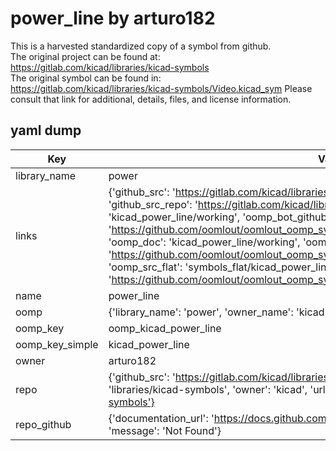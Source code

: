 # power_line by arturo182  
This is a harvested standardized copy of a symbol from github.  
The original project can be found at:  
https://gitlab.com/kicad/libraries/kicad-symbols  
The original symbol can be found in:
https://gitlab.com/kicad/libraries/kicad-symbols/Video.kicad_sym
Please consult that link for additional, details, files, and license information.  
## yaml dump  
| Key | Value |  
| --- | --- |  
| library_name | power |  
| links | {'github_src': 'https://gitlab.com/kicad/libraries/kicad-symbols/Video.kicad_sym', 'github_src_repo': 'https://gitlab.com/kicad/libraries/kicad-symbols', 'oomp_bot': 'kicad_power_line/working', 'oomp_bot_github': 'https://github.com/oomlout/oomlout_oomp_symbol_bot/tree/main/kicad_power_line/working', 'oomp_doc': 'kicad_power_line/working', 'oomp_doc_github': 'https://github.com/oomlout/oomlout_oomp_symbol_doc/tree/main/kicad_power_line/working', 'oomp_src_flat': 'symbols_flat/kicad_power_line/working', 'oomp_src_flat_github': 'https://github.com/oomlout/oomlout_oomp_symbol_src/tree/main/kicad_power_line/working'} |  
| name | power_line |  
| oomp | {'library_name': 'power', 'owner_name': 'kicad', 'symbol_name': 'power_line'} |  
| oomp_key | oomp_kicad_power_line |  
| oomp_key_simple | kicad_power_line |  
| owner | arturo182 |  
| repo | {'github_src': 'https://gitlab.com/kicad/libraries/kicad-symbols/Video.kicad_sym', 'name': 'libraries/kicad-symbols', 'owner': 'kicad', 'url': 'https://gitlab.com/kicad/libraries/kicad-symbols'} |  
| repo_github | {'documentation_url': 'https://docs.github.com/rest/repos/repos#get-a-repository', 'message': 'Not Found'} |  

